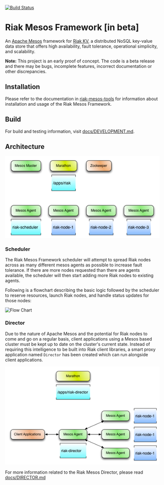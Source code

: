 [![Build Status](https://travis-ci.org/basho-labs/riak-mesos.svg?branch=master)](https://travis-ci.org/basho-labs/riak-mesos)

# Riak Mesos Framework [in beta]

An [Apache Mesos](http://mesos.apache.org/) framework for [Riak KV](http://basho.com/products/riak-kv/), a distributed NoSQL key-value data store that offers high availability, fault tolerance, operational simplicity, and scalability.

**Note:** This project is an early proof of concept. The code is a beta release and there may be bugs, incomplete features, incorrect documentation or other discrepancies.

## Installation

Please refer to the documentation in [riak-mesos-tools](https://github.com/basho-labs/riak-mesos-tools) for information about installation and usage of the Riak Mesos Framework.

## Build

For build and testing information, visit [docs/DEVELOPMENT.md](docs/DEVELOPMENT.md).

## Architecture

![Architecture](docs/riak-mesos-framework-architecture.png)

### Scheduler ###

The Riak Mesos Framework scheduler will attempt to spread Riak nodes across as many different mesos agents as possible to increase fault tolerance. If there are more nodes requested than there are agents available, the scheduler will then start adding more Riak nodes to existing agents.

Following is a flowchart describing the basic logic followed by the scheduler to reserve resources, launch Riak nodes, and handle status updates for those nodes:

![Flow Chart](https://raw.githubusercontent.com/basho-labs/riak-mesos/master/docs/riak-mesos-scheduler-flow.jpg)

### Director

Due to the nature of Apache Mesos and the potential for Riak nodes to come and go on a regular basis, client applications using a Mesos based cluster must be kept up to date on the cluster's current state. Instead of requiring this intelligence to be built into Riak client libraries, a smart proxy application named `Director` has been created which can run alongside client applications.

![Director](docs/riak-mesos-director-architecture.png)

For more information related to the Riak Mesos Director, please read [docs/DIRECTOR.md](docs/DIRECTOR.md)

